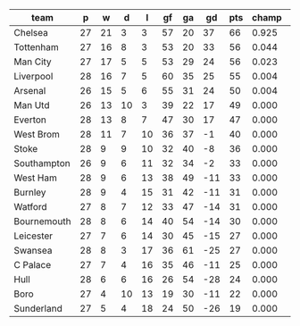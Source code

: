 |    team     | p  | w  | d  | l  | gf | ga | gd  | pts | champ | top2  | top3  | top4  |  5-7  | bot4  | bot3  | bot2  |
|-------------|----|----|----|----|----|----|-----|-----|-------|-------|-------|-------|-------|-------|-------|-------|
| Chelsea     | 27 | 21 |  3 |  3 | 57 | 20 |  37 |  66 | 0.925 | 0.986 | 0.998 | 1.000 | 0.000 | 0.000 | 0.000 | 0.000|
| Tottenham   | 27 | 16 |  8 |  3 | 53 | 20 |  33 |  56 | 0.044 | 0.492 | 0.764 | 0.897 | 0.103 | 0.000 | 0.000 | 0.000|
| Man City    | 27 | 17 |  5 |  5 | 53 | 29 |  24 |  56 | 0.023 | 0.294 | 0.594 | 0.807 | 0.193 | 0.000 | 0.000 | 0.000|
| Liverpool   | 28 | 16 |  7 |  5 | 60 | 35 |  25 |  55 | 0.004 | 0.120 | 0.334 | 0.634 | 0.366 | 0.000 | 0.000 | 0.000|
| Arsenal     | 26 | 15 |  5 |  6 | 55 | 31 |  24 |  50 | 0.004 | 0.092 | 0.247 | 0.487 | 0.513 | 0.000 | 0.000 | 0.000|
| Man Utd     | 26 | 13 | 10 |  3 | 39 | 22 |  17 |  49 | 0.000 | 0.017 | 0.062 | 0.166 | 0.830 | 0.000 | 0.000 | 0.000|
| Everton     | 28 | 13 |  8 |  7 | 47 | 30 |  17 |  47 | 0.000 | 0.000 | 0.001 | 0.010 | 0.949 | 0.000 | 0.000 | 0.000|
| West Brom   | 28 | 11 |  7 | 10 | 36 | 37 |  -1 |  40 | 0.000 | 0.000 | 0.000 | 0.000 | 0.032 | 0.000 | 0.000 | 0.000|
| Stoke       | 28 |  9 |  9 | 10 | 32 | 40 |  -8 |  36 | 0.000 | 0.000 | 0.000 | 0.000 | 0.005 | 0.004 | 0.001 | 0.000|
| Southampton | 26 |  9 |  6 | 11 | 32 | 34 |  -2 |  33 | 0.000 | 0.000 | 0.000 | 0.000 | 0.008 | 0.004 | 0.001 | 0.000|
| West Ham    | 28 |  9 |  6 | 13 | 38 | 49 | -11 |  33 | 0.000 | 0.000 | 0.000 | 0.000 | 0.000 | 0.060 | 0.024 | 0.006|
| Burnley     | 28 |  9 |  4 | 15 | 31 | 42 | -11 |  31 | 0.000 | 0.000 | 0.000 | 0.000 | 0.000 | 0.061 | 0.024 | 0.007|
| Watford     | 27 |  8 |  7 | 12 | 33 | 47 | -14 |  31 | 0.000 | 0.000 | 0.000 | 0.000 | 0.000 | 0.128 | 0.058 | 0.019|
| Bournemouth | 28 |  8 |  6 | 14 | 40 | 54 | -14 |  30 | 0.000 | 0.000 | 0.000 | 0.000 | 0.000 | 0.171 | 0.086 | 0.033|
| Leicester   | 27 |  7 |  6 | 14 | 30 | 45 | -15 |  27 | 0.000 | 0.000 | 0.000 | 0.000 | 0.000 | 0.272 | 0.157 | 0.062|
| Swansea     | 28 |  8 |  3 | 17 | 36 | 61 | -25 |  27 | 0.000 | 0.000 | 0.000 | 0.000 | 0.000 | 0.353 | 0.215 | 0.100|
| C Palace    | 27 |  7 |  4 | 16 | 35 | 46 | -11 |  25 | 0.000 | 0.000 | 0.000 | 0.000 | 0.000 | 0.585 | 0.419 | 0.231|
| Hull        | 28 |  6 |  6 | 16 | 26 | 54 | -28 |  24 | 0.000 | 0.000 | 0.000 | 0.000 | 0.000 | 0.754 | 0.604 | 0.403|
| Boro        | 27 |  4 | 10 | 13 | 19 | 30 | -11 |  22 | 0.000 | 0.000 | 0.000 | 0.000 | 0.000 | 0.664 | 0.511 | 0.328|
| Sunderland  | 27 |  5 |  4 | 18 | 24 | 50 | -26 |  19 | 0.000 | 0.000 | 0.000 | 0.000 | 0.000 | 0.945 | 0.899 | 0.811|
